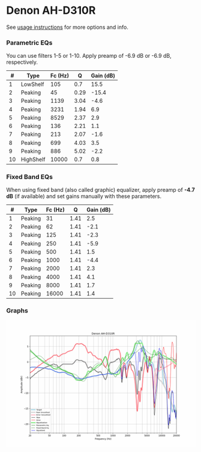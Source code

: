 # Denon AH-D310R
See [usage instructions](https://github.com/jaakkopasanen/AutoEq#usage) for more options and info.

### Parametric EQs
You can use filters 1-5 or 1-10. Apply preamp of -6.9 dB or -6.9 dB, respectively.

|   # | Type      |   Fc (Hz) |    Q |   Gain (dB) |
|-----|-----------|-----------|------|-------------|
|   1 | LowShelf  |       105 | 0.7  |        15.5 |
|   2 | Peaking   |        45 | 0.29 |       -15.4 |
|   3 | Peaking   |      1139 | 3.04 |        -4.6 |
|   4 | Peaking   |      3231 | 1.94 |         6.9 |
|   5 | Peaking   |      8529 | 2.37 |         2.9 |
|   6 | Peaking   |       136 | 2.21 |         1.1 |
|   7 | Peaking   |       213 | 2.07 |        -1.6 |
|   8 | Peaking   |       699 | 4.03 |         3.5 |
|   9 | Peaking   |       886 | 5.02 |        -2.2 |
|  10 | HighShelf |     10000 | 0.7  |         0.8 |

### Fixed Band EQs
When using fixed band (also called graphic) equalizer, apply preamp of **-4.7 dB** (if available) and set gains manually with these parameters.

|   # | Type    |   Fc (Hz) |    Q |   Gain (dB) |
|-----|---------|-----------|------|-------------|
|   1 | Peaking |        31 | 1.41 |         2.5 |
|   2 | Peaking |        62 | 1.41 |        -2.1 |
|   3 | Peaking |       125 | 1.41 |        -2.3 |
|   4 | Peaking |       250 | 1.41 |        -5.9 |
|   5 | Peaking |       500 | 1.41 |         1.5 |
|   6 | Peaking |      1000 | 1.41 |        -4.4 |
|   7 | Peaking |      2000 | 1.41 |         2.3 |
|   8 | Peaking |      4000 | 1.41 |         4.1 |
|   9 | Peaking |      8000 | 1.41 |         1.7 |
|  10 | Peaking |     16000 | 1.41 |         1.4 |

### Graphs
![](./Denon%20AH-D310R.png)
